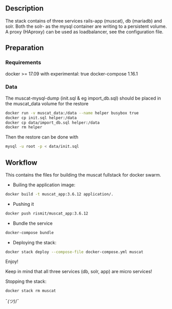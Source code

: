 ## Description

The stack contains of three services rails-app (muscat), db (mariadb) and solr. Both the solr- as the mysql container are writing to a persistent volume. A proxy (HAproxy) can be used as loadbalancer, see the configuration file.

## Preparation

### Requirements
docker >= 17.09 with experimental: true
docker-compose 1.16.1

### Data
The muscat-mysql-dump (init.sql & eg import_db.sql) should be placed in the muscat_data volume for the restore
```bash
docker run -v muscat_data:/data --name helper busybox true
docker cp init.sql helper:/data
docker cp data/import_db.sql helper:/data
docker rm helper
```
Then the restore can be done with 
```bash
mysql -u root -p < data/init.sql
```
## Workflow

This contains the files for building the muscat fullstack for docker swarm.

- Builing the application image:
```bash
docker build -t muscat_app:3.6.12 application/.
```

- Pushing it
```bash
docker push rismit/muscat_app:3.6.12
```

- Bundle the service 
```bash
docker-compose bundle
```

- Deploying the stack:
```bash
docker stack deploy --compose-file docker-compose.yml muscat 
```

Enjoy!

Keep in mind that all three services (db, solr, app) are micro services!

Stopping the stack:
```bash
docker stack rm muscat
```

¯_(ツ)_/¯
